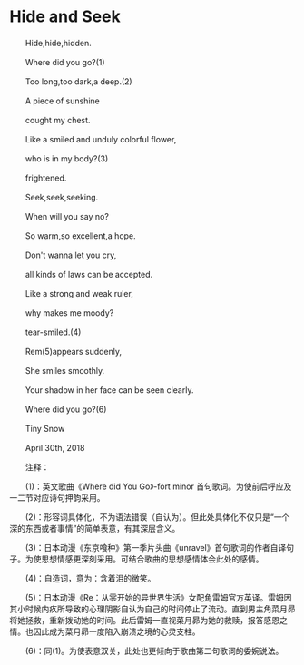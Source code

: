 # Hide and Seek

　　Hide,​hide,hidden.

　　Where did you go?(1)

　　Too long,too dark,a deep.(2)

　　A piece of sunshine

　　cought my chest.

　　Like a smiled and unduly colorful flower,

　　who is in my body?(3)

　　frightened.



　　Seek,seek,seeking.

　　When will you say no?

　　So warm,so excellent,a hope.

　　Don't wanna let you cry,

　　all kinds of laws can be accepted.

　　Like a strong and weak ruler,

　　why makes me moody?

　　tear-smiled.(4)



　　Rem(5)appears suddenly,

　　She smiles smoothly.

　　Your shadow in her face can be seen clearly.



　　Where did you go?(6)





　　Tiny Snow

　　April 30th, 2018



　　注释：

　　(1)：英文歌曲《Where did You Go》\-fort minor 首句歌词。为使前后呼应及一二节对应诗句押韵采用。

　　(2)：形容词具体化，不为语法错误（自认为）。但此处具体化不仅只是“一个深的东西或者事情”的简单表意，有其深层含义。

　　(3)：日本动漫《东京喰种》第一季片头曲《unravel》首句歌词的作者自译句子。为使思想情感更深刻采用。可结合歌曲的思想感情体会此处的感情。

　　(4)：自造词，意为：含着泪的微笑。

　　(5)：日本动漫《Re：从零开始的异世界生活》女配角雷姆官方英译。雷姆因其小时候内疚所导致的心理阴影自认为自己的时间停止了流动。直到男主角菜月昴将她拯救，重新拨动她的时间。此后雷姆一直视菜月昴为她的救赎，报答感恩之情。也因此成为菜月昴一度陷入崩溃之境的心灵支柱。

　　(6)：同(1)。为使表意双关，此处也更倾向于歌曲第二句歌词的委婉说法。

